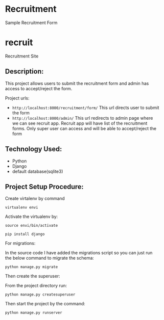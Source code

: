 # Recruitment
Sample Recruitment Form
# recruit
Recruitment Site

## Description:

This project allows users to submit the recruitment form and admin has access to accept/reject the form.

Project urls:

- `http://localhost:8000/recruitment/form/` This url directs user to submit the form
- `http://localhost:8000/admin/` This url redirects to admin page where we can see recruit app. Recruit app will have list of the recruitment forms. Only super user can access and will be able to accept/reject the form


## Technology Used:

- Python
- Django
- default database(sqlite3)

## Project Setup Procedure:
Create virtalenv by command

`virtualenv envi`

Activate the virtualenv by:

`source envi/bin/activate`

`pip install django`

For migrations:

In the source code I have added the migrations script so you can just run the below command to migrate the schema:

`python manage.py migrate`

Then create the superuser:

From the project directory run:

`python manage.py createsuperuser`

Then start the project by the command: 

`python manage.py runserver`
